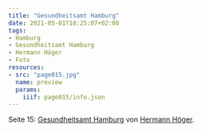 ```yaml
---
title: "Gesundheitsamt Hamburg"
date: 2021-05-01T18:25:07+02:00
tags:
- Hamburg
- Gesundheitsamt Hamburg
- Hermann Höger
- Foto
resources:
- src: "page015.jpg"
  name: preview
  params:
    iiif: page015/info.json
---
```


Seite 15: [Gesundheitsamt Hamburg](/tags/Gesundheitsamt-Hamburg) von [Hermann Höger](/tags/Hermann-Höger).
